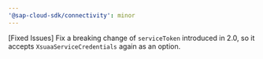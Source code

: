 ```yaml
---
'@sap-cloud-sdk/connectivity': minor
---
```


[Fixed Issues] Fix a breaking change of `serviceToken` introduced in 2.0, so it accepts `XsuaaServiceCredentials` again as an option.
